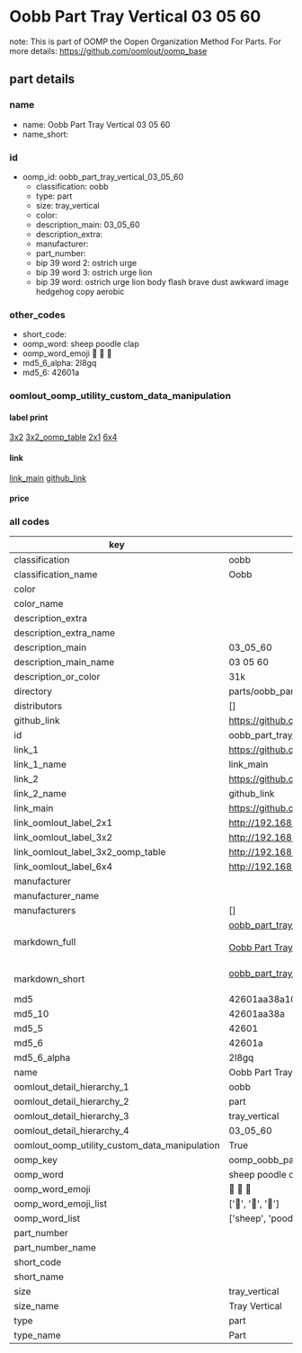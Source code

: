 # Oobb Part Tray Vertical 03 05 60  

note: This is part of OOMP the Oopen Organization Method For Parts. For more details: https://github.com/oomlout/oomp_base

##  part details





### name
* name: Oobb Part Tray Vertical 03 05 60
* name_short: 
### id
* oomp_id: oobb_part_tray_vertical_03_05_60
  * classification: oobb
  * type: part
  * size: tray_vertical
  * color: 
  * description_main: 03_05_60
  * description_extra: 
  * manufacturer: 
  * part_number: 
  * bip 39 word 2: ostrich urge
  * bip 39 word 3: ostrich urge lion
  * bip 39 word: ostrich urge lion body flash brave dust awkward image hedgehog copy aerobic

### other_codes
* short_code: 
* oomp_word: sheep poodle clap
* oomp_word_emoji :sheep: :poodle: :clap:
* md5_6_alpha: 2l8gq
* md5_6: 42601a






### oomlout_oomp_utility_custom_data_manipulation
#### label print
[3x2](http://192.168.1.245:1112/?label=oomp%202l8gq)
[3x2_oomp_table](http://192.168.1.107:1112/?label=oomp%202l8gq)
[2x1](http://192.168.1.242:1112/?label=oomp%202l8gq)
[6x4](http://192.168.1.55:1112/?label=oomp%202l8gq)    

#### link

[link_main](https://github.com/oomlout/oomlout_oomp_current_version_messy/tree/main/parts/oobb_part_tray_vertical_03_05_60) [github_link](https://github.com/oomlout/oomlout_oomp_part_src/tree/main/parts/oobb_part_tray_vertical_03_05_60)                             

#### price







### all codes 
| key | value |  
| --- | --- |  
| classification | oobb |  
| classification_name | Oobb |  
| color |  |  
| color_name |  |  
| description_extra |  |  
| description_extra_name |  |  
| description_main | 03_05_60 |  
| description_main_name | 03 05 60 |  
| description_or_color | 31k |  
| directory | parts/oobb_part_tray_vertical_03_05_60 |  
| distributors | [] |  
| github_link | https://github.com/oomlout/oomlout_oomp_part_src/tree/main/parts/oobb_part_tray_vertical_03_05_60 |  
| id | oobb_part_tray_vertical_03_05_60 |  
| link_1 | https://github.com/oomlout/oomlout_oomp_current_version_messy/tree/main/parts/oobb_part_tray_vertical_03_05_60 |  
| link_1_name | link_main |  
| link_2 | https://github.com/oomlout/oomlout_oomp_part_src/tree/main/parts/oobb_part_tray_vertical_03_05_60 |  
| link_2_name | github_link |  
| link_main | https://github.com/oomlout/oomlout_oomp_current_version_messy/tree/main/parts/oobb_part_tray_vertical_03_05_60 |  
| link_oomlout_label_2x1 | http://192.168.1.242:1112/?label=oomp%202l8gq |  
| link_oomlout_label_3x2 | http://192.168.1.245:1112/?label=oomp%202l8gq |  
| link_oomlout_label_3x2_oomp_table | http://192.168.1.107:1112/?label=oomp%202l8gq |  
| link_oomlout_label_6x4 | http://192.168.1.55:1112/?label=oomp%202l8gq |  
| manufacturer |  |  
| manufacturer_name |  |  
| manufacturers | [] |  
| markdown_full | [oobb_part_tray_vertical_03_05_60](https://github.com/oomlout/oomlout_oomp_current_version_messy/tree/main/parts/oobb_part_tray_vertical_03_05_60)<br>[](https://github.com/oomlout/oomlout_oomp_current_version_messy/tree/main/parts/oobb_part_tray_vertical_03_05_60)<br>[Oobb Part Tray Vertical 03 05 60](https://github.com/oomlout/oomlout_oomp_current_version_messy/tree/main/parts/oobb_part_tray_vertical_03_05_60)<br><br> |  
| markdown_short | [oobb_part_tray_vertical_03_05_60](https://github.com/oomlout/oomlout_oomp_current_version_messy/tree/main/parts/oobb_part_tray_vertical_03_05_60)<br><br> |  
| md5 | 42601aa38a10c8886d2c318f047bdce7 |  
| md5_10 | 42601aa38a |  
| md5_5 | 42601 |  
| md5_6 | 42601a |  
| md5_6_alpha | 2l8gq |  
| name | Oobb Part Tray Vertical 03 05 60 |  
| oomlout_detail_hierarchy_1 | oobb |  
| oomlout_detail_hierarchy_2 | part |  
| oomlout_detail_hierarchy_3 | tray_vertical |  
| oomlout_detail_hierarchy_4 | 03_05_60 |  
| oomlout_oomp_utility_custom_data_manipulation | True |  
| oomp_key | oomp_oobb_part_tray_vertical_03_05_60 |  
| oomp_word | sheep poodle clap |  
| oomp_word_emoji | :sheep: :poodle: :clap: |  
| oomp_word_emoji_list | [':sheep:', ':poodle:', ':clap:'] |  
| oomp_word_list | ['sheep', 'poodle', 'clap'] |  
| part_number |  |  
| part_number_name |  |  
| short_code |  |  
| short_name |  |  
| size | tray_vertical |  
| size_name | Tray Vertical |  
| type | part |  
| type_name | Part |  
